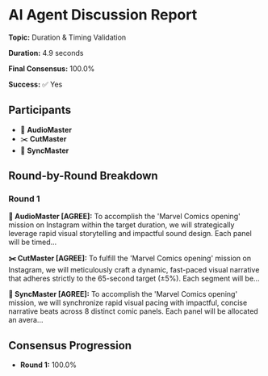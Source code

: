 # AI Agent Discussion Report

**Topic:** Duration & Timing Validation

**Duration:** 4.9 seconds

**Final Consensus:** 100.0%

**Success:** ✅ Yes

## Participants

- 🎵 **AudioMaster**
- ✂️ **CutMaster**
- 🎯 **SyncMaster**

## Round-by-Round Breakdown

### Round 1

**🎵 AudioMaster [AGREE]:** To accomplish the 'Marvel Comics opening' mission on Instagram within the target duration, we will strategically leverage rapid visual storytelling and impactful sound design. Each panel will be timed...

**✂️ CutMaster [AGREE]:** To fulfill the 'Marvel Comics opening' mission on Instagram, we will meticulously craft a dynamic, fast-paced visual narrative that adheres strictly to the 65-second target (±5%). Each segment will be...

**🎯 SyncMaster [AGREE]:** To accomplish the 'Marvel Comics opening' mission, we will synchronize rapid visual pacing with impactful, concise narrative beats across 8 distinct comic panels. Each panel will be allocated an avera...

## Consensus Progression

- **Round 1:** 100.0%
